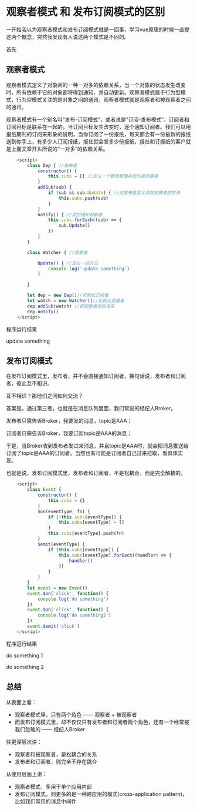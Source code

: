 # 观察者模式 和 发布订阅模式的区别

一开始我以为观察者模式和发布订阅模式就是一回事，学习vue原理的时候一直提这两个概念，突然我发现有人说这两个模式是不同的。

首先

## 观察者模式

观察者模式定义了对象间的一种一对多的依赖关系，当一个对象的状态发生改变时，所有依赖于它的对象都将得到通知，并自动更新。观察者模式属于行为型模式，行为型模式关注的是对象之间的通讯，观察者模式就是观察者和被观察者之间的通讯。

观察者模式有一个别名叫“发布-订阅模式”，或者说是“订阅-发布模式”，订阅者和订阅目标是联系在一起的，当订阅目标发生改变时，逐个通知订阅者。我们可以用报纸期刊的订阅来形象的说明，当你订阅了一份报纸，每天都会有一份最新的报纸送到你手上，有多少人订阅报纸，报社就会发多少份报纸，报社和订报纸的客户就是上面文章开头所说的“一对多”的依赖关系。

```js
    <script>
        class Dep { //发布者
            constructor() {
                this.subs = [] //定义一个数组里面存放的是观察者
            }
            addSub(sub) {
                if (sub && sub.Update) { //给发布者定义添加观察者的方法
                    this.subs.push(sub)
                }
            }
            notify() { //添加通知观察者
                this.subs.forEach((sub) => {
                    sub.Update()
                })
            }
        }

        class Watcher { //观察者

            Update() { //定义一些方法
                console.log('update something')
            }

        }

        let dep = new Dep()//实例化订阅者
        let watch = new Watcher()//实例化观察者
        dep.addSub(watch) //把观察者添加进来
        dep.notify()
    </script>
```

程序运行结果

update something

## 发布订阅模式

在发布订阅模式里，发布者，并不会直接通知订阅者，换句话说，发布者和订阅者，彼此互不相识。

互不相识？那他们之间如何交流？

答案是，通过第三者，也就是在消息队列里面，我们常说的经纪人Broker。

发布者只需告诉Broker，我要发的消息，topic是AAA；

订阅者只需告诉Broker，我要订阅topic是AAA的消息；

于是，当Broker收到发布者发过来消息，并且topic是AAA时，就会把消息推送给订阅了topic是AAA的订阅者。当然也有可能是订阅者自己过来拉取，看具体实现。

也就是说，发布订阅模式里，发布者和订阅者，不是松耦合，而是完全解耦的。

```js
    <script>
        class Event {
            constructor() {
                this.subs = {}
            }
            $on(eventType, fn) {
                if (!this.subs[eventType]) {
                    this.subs[eventType] = []
                }
                this.subs[eventType].push(fn)
            }
            $emit(eventType) {
                if (this.subs[eventType]) {
                    this.subs[eventType].forEach((handler) => {
                        handler()
                    })
                }
            }
        }
        let event = new Event()
        event.$on('click', function() {
            console.log('do something')
        })
        event.$on('click', function() {
            console.log('do something2')
        })
        event.$emit('click')
    </script>
```



程序运行结果

do something 1

do something 2

## 总结

从表面上看：

- 观察者模式里，只有两个角色 —— 观察者 + 被观察者
- 而发布订阅模式里，却不仅仅只有发布者和订阅者两个角色，还有一个经常被我们忽略的 —— 经纪人Broker

往更深层次讲：

- 观察者和被观察者，是松耦合的关系
- 发布者和订阅者，则完全不存在耦合

从使用层面上讲：

- 观察者模式，多用于单个应用内部
- 发布订阅模式，则更多的是一种跨应用的模式(cross-application pattern)，比如我们常用的消息中间件